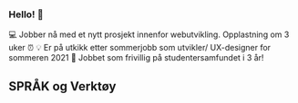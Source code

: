 ### Hello! 👋

 💻 Jobber nå med et nytt prosjekt innenfor webutvikling. Opplastning om 3 uker ⏰
💡 Er på utkikk etter sommerjobb som utvikler/ UX-designer for sommeren 2021
🌿 Jobbet som frivillig på studentersamfundet i 3 år!

## SPRÅK og Verktøy

